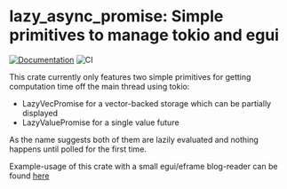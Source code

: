 # lazy_async_promise: Simple primitives to manage tokio and egui
[![Documentation](https://docs.rs/lazy_async_promise/badge.svg)](https://docs.rs/lazy_async_promise)
![CI](https://github.com/ChrisRega/lazy_async_promise/actions/workflows/rust.yml/badge.svg?branch=main "CI")

This crate currently only features two simple primitives for getting computation time off the main thread using tokio:
- LazyVecPromise for a vector-backed storage which can be partially displayed
- LazyValuePromise for a single value future

As the name suggests both of them are lazily evaluated and nothing happens until polled for the first time.

Example-usage of this crate with a small egui/eframe blog-reader can be found [here](https://github.com/ChrisRega/example-blog-client/)